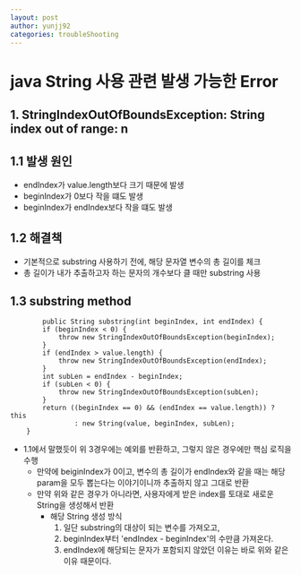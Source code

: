 ```yaml
---
layout: post
author: yunjj92 
categories: troubleShooting
---
```

# java String 사용 관련 발생 가능한 Error
## 1. StringIndexOutOfBoundsException: String index out of range: n
## 1.1 발생 원인
- endIndex가 value.length보다 크기 때문에 발생
- beginIndex가 0보다 작을 떄도 발생
- beginIndex가 endIndex보다 작을 떄도 발생
## 1.2 해결책
- 기본적으로 substring 사용하기 전에, 해당 문자열 변수의 총 길이를 체크
- 총 길이가 내가 추출하고자 하는 문자의 개수보다 클 때만 substring 사용
## 1.3 substring method
```
        public String substring(int beginIndex, int endIndex) {
        if (beginIndex < 0) {
            throw new StringIndexOutOfBoundsException(beginIndex);
        }
        if (endIndex > value.length) {
            throw new StringIndexOutOfBoundsException(endIndex);
        }
        int subLen = endIndex - beginIndex;
        if (subLen < 0) {
            throw new StringIndexOutOfBoundsException(subLen);
        }
        return ((beginIndex == 0) && (endIndex == value.length)) ? this
                : new String(value, beginIndex, subLen);
    }
```
- 1.1에서 말했듯이 위 3경우에는 예외를 반환하고, 그렇지 않은 경우에만 핵심 로직을 수행
    - 만약에 beiginIndex가 0이고, 변수의 총 길이가 endIndex와 같을 때는 해당 param을 모두 뽑는다는 이야기이니까 추출하지 않고 그대로 반환
    - 만약 위와 같은 경우가 아니라면, 사용자에게 받은 index를 토대로 새로운 String을 생성해서 반환
        - 해당 String 생성 방식
            1) 일단 substring의 대상이 되는 변수를 가져오고, 
            2) beginIndex부터 'endIndex - beginIndex'의 수만큼 가져온다.
            3) endIndex에 해당되는 문자가 포함되지 않았던 이유는 바로 위와 같은 이유 때문이다.